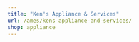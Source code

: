 ```yaml
---
title: "Ken's Appliance & Services"
url: /ames/kens-appliance-and-services/
shop: appliance
---
```


